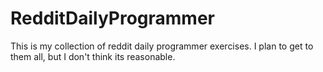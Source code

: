 # RedditDailyProgrammer
This is my collection of reddit daily programmer exercises. I plan to get to them all, but I don't think its reasonable.
